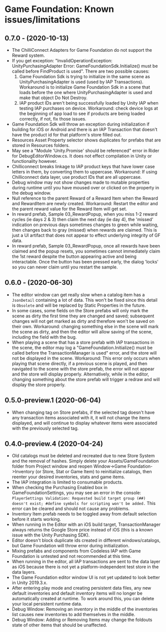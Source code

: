 # Game Foundation: Known issues/limitations

## 0.7.0 - (2020-10-13)

* The ChilliConnect Adapters for Game Foundation do not support the Reward system.
* If you get exception: "InvalidOperationException: UnityPurchasingAdapter Error: GameFoundationSdk.Initialize() must be called before FindProduct is used". There are two possible causes:
  1) Game Foundation Sdk is trying to initialize in the same scene as UnityPurchasingAdapter is used (used by IAP Transactions). Workaround is to initialize Game Foundation Sdk in a scene that loads before the one where UnityPurchasingAdapter is used and make that object Do Not Destroy.
  1) IAP product IDs aren't being successfully loaded by Unity IAP when testing IAP purchases on device. Workaround: check device logs at the beginning of app load to see if products are being loaded correctly, if not, fix those issues.
* Game Foundation Sdk will throw an exception during initialization if building for iOS or Android and there is an IAP Transaction that doesn't have the product id for that platform's store filled out.
* Resources Asset Property selector shows duplicates for prefabs that are stored in Resources folders.
* May see a "Module 'Unity.Promise' should be referenced" error in Rider for DebugEditorWindow.cs. It does not effect compilation in Unity or functionality however.
* Chilliconnect breaks linkage to IAP product keys that have lower case letters in them, by converting them to uppercase. Workaround: If using Chilliconnect data layer, use product IDs that are all uppercase.
* Debug window may not show changes made to mutable properties during runtime until you have moused over or clicked on the property in the debug window.
* Null reference to the parent Reward of a Reward Item when the Reward and RewardItem are newly created. Workaround: Restart the editor and the parent reward value for the Reward Item will get set.
* In reward prefab, Sample 03_RewardPopup, when you miss 1-2 reward cycles (ie days 2 & 3) then claim the next day (ie day 4), the 'missed' indication on previous days sometimes changes to green while waiting, then changes back to gray (missed) when rewards are claimed. This is just a UI artifact that does not appear to effect underlying integrity of GF data.
* In reward prefab, Sample 03_RewardPopup, once all rewards have been claimed and the popup resets, you sometimes cannot immediately claim the 1st reward despite the button appearing active and being interactable.  Once the button has been pressed early, the dialog 'locks' so you can never claim until you restart the sample.

## 0.6.0 - (2020-06-30)

* The editor window can get really slow when a catalog item has a `JsonDetail` containing a lot of data.
  This won't be fixed since this detail is `Obsolete` and will be replaced by Static Properties in the future.
* In some cases, some fields on the Store prefabs will only mark the scene as dirty the first time they are changed and saved; subsequent changes will not get marked as dirty and therefore won't be saved on their own.
  Workaround: changing something else in the scene will mark the scene as dirty, and then the editor will allow saving of the scene, including the field with the bug.
* When playing a scene that has a store prefab with IAP transactions in the scene, the editor may log a "GameFoundation.Initialize() must be called before the TransactionManager is used" error, and the store will not be displayed in the scene.
  Workaround: This error only occurs when playing that scene directly, if a previous scene is played, and then navigated to the scene with the store prefab, the error will not appear and the store will display properly.
  Alternatively, while in the editor, changing something about the store prefab will trigger a redraw and will display the store properly.

## 0.5.0-preview.1 (2020-06-04)

* When changing tag on Store prefabs, if the selected tag doesn't have any transaction items associated with it, it will not change the items displayed, and will continue to display whatever items were associated with the previously selected tag.

## 0.4.0-preview.4 (2020-04-24)

* Old catalogs must be deleted and recreated due to new Store System and the removal of hashes.
Simply delete your Assets/GameFoundation folder from Project window and reopen Window->Game Foundation->Inventory (or Store, Stat or Game Item) to reinitialize catalogs, then reenter your desired inventories, stats and game items.
* The IAP integration is limited to consumable products.
* When checking the Purchasing Enabled box in GameFoundationSettings, you may see an error in the console: `PlayerSettings Validation: Requested build target group (##) doesn't exist; #define symbols for scripting won't be added.` This error can be cleared and should not cause any problems.
* Inventory Item prefab needs to be toggled away from default selection before it starts working.
* When running in the Editor with an iOS build target, TransactionManager always returns the Google Store price instead of iOS (this is a known issue with the Unity Purchasing SDK).
* Editor doesn't block duplicate ids created in different windows/catalogs, but Game Foundation will throw error during initialization.
* Mixing prefabs and components from Codeless IAP with Game Foundation is untested and not recommended at this time.
* When running in the editor, all IAP transactions are sent to the data layer as iOS because there is not yet a platform-independent test store in the data layers.
* The Game Foundation editor window UI is not yet updated to look better in Unity 2019.3.x.
* After entering play mode and creating persistent data files, any new default inventories and default inventory items will no longer be automatically created at runtime.
To work around this, you can delete your local persistent runtime data.
* Debug Window: Removing an inventory in the middle of the inventories list causes new inventories to add themselves in the middle.
* Debug Window: Adding or Removing Items may change the foldouts state of other items that should be unaffected.
